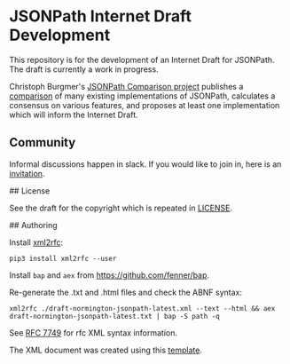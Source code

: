 # JSONPath Internet Draft Development

This repository is for the development of an Internet Draft for JSONPath. The draft is currently a work in progress.

Christoph Burgmer's [JSONPath Comparison project](https://github.com/cburgmer/json-path-comparison) publishes a
[comparison](https://cburgmer.github.io/json-path-comparison/) of many existing implementations of JSONPath, calculates a
consensus on various features, and proposes at least one implementation which will inform the Internet Draft.

## Community

Informal discussions happen in slack. If you would like to join in, here is an
[invitation](https://join.slack.com/t/jsonpath-standard/shared_invite/zt-fp521hp0-D7gmDcmOMK4UkrRRug~SQQ).

## License

See the draft for the copyright which is repeated in [LICENSE](./LICENSE).

## Authoring

Install [xml2rfc](https://xml2rfc.tools.ietf.org/):
```
pip3 install xml2rfc --user
```

Install `bap` and `aex` from https://github.com/fenner/bap.

Re-generate the .txt and .html files and check the ABNF syntax:
```
xml2rfc ./draft-normington-jsonpath-latest.xml --text --html && aex draft-normington-jsonpath-latest.txt | bap -S path -q
```

See [RFC 7749](https://tools.ietf.org/html/rfc7749) for rfc XML syntax information.

The XML document was created using this [template](https://tools.ietf.org/tools/templates/draft-davies-template-bare-07.xml).